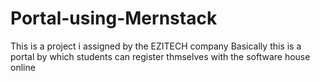 # Portal-using-Mernstack


This is a project i assigned by the EZITECH company
Basically this is a portal by which students can register thmselves with the software house online
